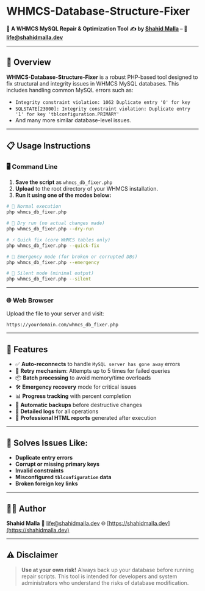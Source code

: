 
# WHMCS-Database-Structure-Fixer

**🔧 A WHMCS MySQL Repair & Optimization Tool**
**✍️ by [Shahid Malla](https://shahidmalla.dev) – 📧 [life@shahidmalla.dev](mailto:life@shahidmalla.dev)**

---

## 📌 Overview

**WHMCS-Database-Structure-Fixer** is a robust PHP-based tool designed to fix structural and integrity issues in WHMCS MySQL databases. This includes handling common MySQL errors such as:

* `Integrity constraint violation: 1062 Duplicate entry '0' for key`
* `SQLSTATE[23000]: Integrity constraint violation: Duplicate entry '1' for key 'tblconfiguration.PRIMARY'`
* And many more similar database-level issues.

---

## 📋 Usage Instructions

### 🖥️ Command Line

1. **Save the script** as `whmcs_db_fixer.php`
2. **Upload** to the root directory of your WHMCS installation.
3. **Run it using one of the modes below:**

```bash
# 🔧 Normal execution
php whmcs_db_fixer.php

# 🧪 Dry run (no actual changes made)
php whmcs_db_fixer.php --dry-run

# ⚡ Quick fix (core WHMCS tables only)
php whmcs_db_fixer.php --quick-fix

# 🚨 Emergency mode (for broken or corrupted DBs)
php whmcs_db_fixer.php --emergency

# 🤫 Silent mode (minimal output)
php whmcs_db_fixer.php --silent
```

---

### 🌐 Web Browser

Upload the file to your server and visit:

```text
https://yourdomain.com/whmcs_db_fixer.php
```

---

## 🚀 Features

* ✅ **Auto-reconnects** to handle `MySQL server has gone away` errors
* 🔁 **Retry mechanism**: Attempts up to 5 times for failed queries
* 📦 **Batch processing** to avoid memory/time overloads
* 🛠️ **Emergency recovery** mode for critical issues
* 📊 **Progress tracking** with percent completion
* 💾 **Automatic backups** before destructive changes
* 🧾 **Detailed logs** for all operations
* 📄 **Professional HTML reports** generated after execution

---

## 🧯 Solves Issues Like:

* **Duplicate entry errors**
* **Corrupt or missing primary keys**
* **Invalid constraints**
* **Misconfigured `tblconfiguration` data**
* **Broken foreign key links**

---

## 👨‍💻 Author

**Shahid Malla**
📧 [life@shahidmalla.dev](mailto:life@shahidmalla.dev)
🌐 [https://shahidmalla.dev](https://shahidmalla.dev)

---

## ⚠️ Disclaimer

> **Use at your own risk!** Always back up your database before running repair scripts. This tool is intended for developers and system administrators who understand the risks of database modification.

